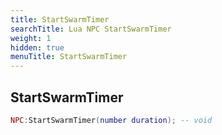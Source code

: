 ```yaml
---
title: StartSwarmTimer
searchTitle: Lua NPC StartSwarmTimer
weight: 1
hidden: true
menuTitle: StartSwarmTimer
---
```

## StartSwarmTimer
```lua
NPC:StartSwarmTimer(number duration); -- void
```